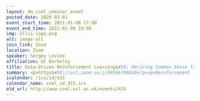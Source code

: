```yaml
---
layout: dm_csml_seminar_event
posted_date: 2020-03-01
event_start_time: 2021-01-08 17:00
event_end_time: 2021-01-08 18:00
img: ellis-logo.png
alt: image-alt
join_link: Zoom
location: Zoom
speaker: Sergey Levine
affiliation: UC Berkeley
title: Data-Driven Reinforcement Learning&#58; Deriving Common Sense from Past Experience
summary: <p>https&#58;//ucl.zoom.us/j/99166798620</p><p>Reinforcement learning affords autonomous agents, such as robots, the ability to acquire behavioral skills through their own experience. However, a central challenge for machine learning systems deployed in real-world settings is generalization, and generalization has received comparatively less attention in recent research in reinforcement learning, with many methods focusing on optimization performance and relying on hand-designed simulators or closed-world domains such as games. In domains where generalization has been studied successfully -- computer vision, natural language processing, speech recognition, etc., -- invariably good generalization stems from access to large, diverse, and representative datasets. Put another way, data drives generalization. Can we transplant this lesson into the world of reinforcement learning? What does a data-driven reinforcement learning system look like, and what types of algorithmic and conceptual challenges must be overcome to devise such a system? In this talk, I will discuss how data-driven methods that utilize past experience can enable wider generalization for reinforcement learning agents, particularly as applied to challenging problems in robotic manipulation and navigation in open-world environments. I will show how robotic systems trained on large and diverse datasets can attain state-of-the-art results for robotic grasping, acquire a kind of "common sense" that allows them to generalize to new situations, learn flexible skills that allow users to set new goals at test-time, and even enable a ground robot to navigate sidewalks in the city of Berkeley with an entirely end-to-end learned model.</p>
icalendar: /ics/id/415
calendar_name: csml_id_415.ics
old_url: http://www.csml.ucl.ac.uk/events/415
---
```

